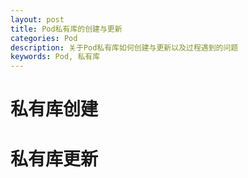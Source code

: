 ```yaml
---
layout: post
title: Pod私有库的创建与更新
categories: Pod
description: 关于Pod私有库如何创建与更新以及过程遇到的问题
keywords: Pod, 私有库
---
```


# 私有库创建

# 私有库更新
